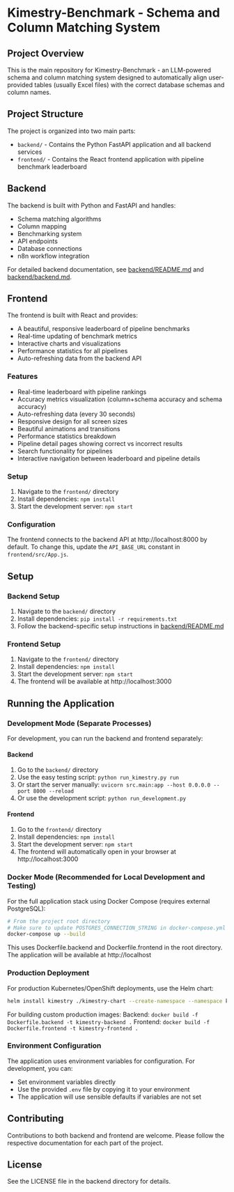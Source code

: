 # Kimestry-Benchmark - Schema and Column Matching System

## Project Overview

This is the main repository for Kimestry-Benchmark - an LLM-powered schema and column matching system designed to automatically align user-provided tables (usually Excel files) with the correct database schemas and column names.

## Project Structure

The project is organized into two main parts:

- `backend/` - Contains the Python FastAPI application and all backend services
- `frontend/` - Contains the React frontend application with pipeline benchmark leaderboard

## Backend

The backend is built with Python and FastAPI and handles:
- Schema matching algorithms
- Column mapping
- Benchmarking system
- API endpoints
- Database connections
- n8n workflow integration

For detailed backend documentation, see [backend/README.md](backend/README.md) and [backend/backend.md](backend/backend.md).

## Frontend

The frontend is built with React and provides:
- A beautiful, responsive leaderboard of pipeline benchmarks
- Real-time updating of benchmark metrics
- Interactive charts and visualizations
- Performance statistics for all pipelines
- Auto-refreshing data from the backend API

### Features
- Real-time leaderboard with pipeline rankings
- Accuracy metrics visualization (column+schema accuracy and schema accuracy)
- Auto-refreshing data (every 30 seconds)
- Responsive design for all screen sizes
- Beautiful animations and transitions
- Performance statistics breakdown
- Pipeline detail pages showing correct vs incorrect results
- Search functionality for pipelines
- Interactive navigation between leaderboard and pipeline details

### Setup
1. Navigate to the `frontend/` directory
2. Install dependencies: `npm install`
3. Start the development server: `npm start`

### Configuration
The frontend connects to the backend API at http://localhost:8000 by default. To change this, update the `API_BASE_URL` constant in `frontend/src/App.js`.

## Setup

### Backend Setup
1. Navigate to the `backend/` directory
2. Install dependencies: `pip install -r requirements.txt`
3. Follow the backend-specific setup instructions in [backend/README.md](backend/README.md)

### Frontend Setup
1. Navigate to the `frontend/` directory
2. Install dependencies: `npm install`
3. Start the development server: `npm start`
4. The frontend will be available at http://localhost:3000

## Running the Application

### Development Mode (Separate Processes)
For development, you can run the backend and frontend separately:

#### Backend
1. Go to the `backend/` directory
2. Use the easy testing script: `python run_kimestry.py run`
3. Or start the server manually: `uvicorn src.main:app --host 0.0.0.0 --port 8000 --reload`
4. Or use the development script: `python run_development.py`

#### Frontend
1. Go to the `frontend/` directory
2. Install dependencies: `npm install`
3. Start the development server: `npm start`
4. The frontend will automatically open in your browser at http://localhost:3000

### Docker Mode (Recommended for Local Development and Testing)
For the full application stack using Docker Compose (requires external PostgreSQL):

```bash
# From the project root directory
# Make sure to update POSTGRES_CONNECTION_STRING in docker-compose.yml first
docker-compose up --build
```

This uses Dockerfile.backend and Dockerfile.frontend in the root directory.
The application will be available at http://localhost

### Production Deployment
For production Kubernetes/OpenShift deployments, use the Helm chart:

```bash
helm install kimestry ./kimestry-chart --create-namespace --namespace kimestry
```

For building custom production images:
Backend: `docker build -f Dockerfile.backend -t kimestry-backend .`
Frontend: `docker build -f Dockerfile.frontend -t kimestry-frontend .`

### Environment Configuration
The application uses environment variables for configuration. For development, you can:
- Set environment variables directly
- Use the provided `.env` file by copying it to your environment
- The application will use sensible defaults if variables are not set

## Contributing

Contributions to both backend and frontend are welcome. Please follow the respective documentation for each part of the project.

## License

See the LICENSE file in the backend directory for details.
